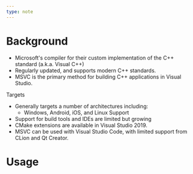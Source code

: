 ```yaml
---
type: note
---
```

# Background
- Microsoft's compiler for their custom implementation of the C++ standard (a.k.a. Visual C++)
- Regularly updated, and supports modern C++ standards. 
- MSVC is the primary method for building C++ applications in Visual Studio. 

Targets
- Generally targets a number of architectures including: 
	- Windows, Android, iOS, and Linux 
Support
- Support for build tools and IDEs are limited but growing
- CMake extensions are available in Visual Studio 2019.
- MSVC can be used with Visual Studio Code, with limited support from CLion and Qt Creator.

# Usage